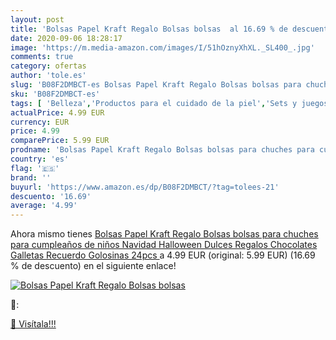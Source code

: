 ```yaml
---
layout: post
title: 'Bolsas Papel Kraft Regalo Bolsas bolsas  al 16.69 % de descuento'
date: 2020-09-06 18:28:17
image: 'https://m.media-amazon.com/images/I/51hOznyXhXL._SL400_.jpg'
comments: true
category: ofertas
author: 'tole.es'
slug: 'B08F2DMBCT-es Bolsas Papel Kraft Regalo Bolsas bolsas para chuches para...'
sku: 'B08F2DMBCT-es'
tags: [ 'Belleza','Productos para el cuidado de la piel','Sets y juegos para el cuidado de la piel','navidad', ]
actualPrice: 4.99 EUR
currency: EUR
price: 4.99
comparePrice: 5.99 EUR
prodname: 'Bolsas Papel Kraft Regalo Bolsas bolsas para chuches para cumpleaños de niños Navidad Halloween Dulces Regalos Chocolates Galletas Recuerdo Golosinas 24pcs '
country: 'es'
flag: '🇪🇸'
brand: ''
buyurl: 'https://www.amazon.es/dp/B08F2DMBCT/?tag=tolees-21'
descuento: '16.69'
average: '4.99'
---
```


Ahora mismo tienes [Bolsas Papel Kraft Regalo Bolsas bolsas para chuches para cumpleaños de niños Navidad Halloween Dulces Regalos Chocolates Galletas Recuerdo Golosinas 24pcs ](https://www.amazon.es/dp/B08F2DMBCT/?tag=tolees-21) a 4.99 EUR (original: 5.99 EUR) (16.69 %  de descuento) en el siguiente enlace!

[![Bolsas Papel Kraft Regalo Bolsas bolsas ](https://m.media-amazon.com/images/I/51hOznyXhXL._SL400_.jpg)](https://www.amazon.es/dp/B08F2DMBCT/?tag=tolees-21)

🔎:


[🛒 Visítala!!!](https://www.amazon.es/dp/B08F2DMBCT/?tag=tolees-21)
